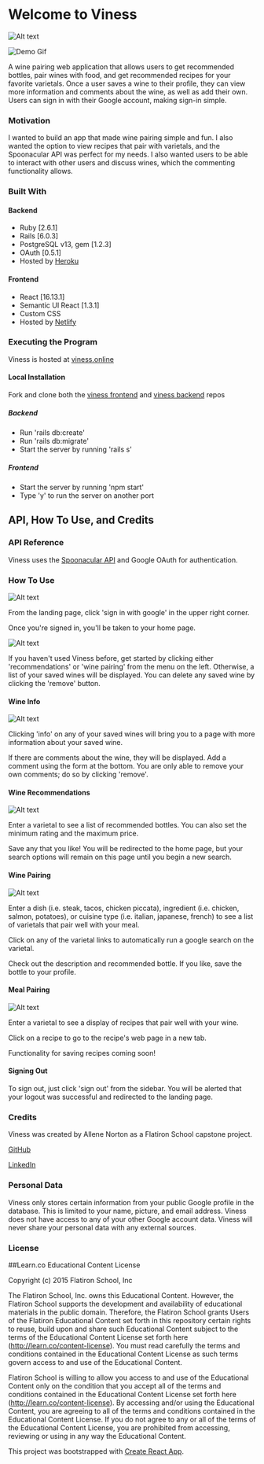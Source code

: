 # Welcome to Viness

![Alt text](viness_landing.png "Landing")

![Demo Gif](https://github.com/allene-norton/viness-frontend/blob/main/vinessdemogif.gif?raw=true)

A wine pairing web application that allows users to get recommended bottles, pair wines with food, and get recommended recipes for your favorite varietals. Once a user saves a wine to their profile, they can view more information and comments about the wine, as well as add their own. Users can sign in with their Google account, making sign-in simple.

### Motivation

I wanted to build an app that made wine pairing simple and fun. I also wanted the option to view recipes that pair with varietals, and the Spoonacular API was perfect for my needs. I also wanted users to be able to interact with other users and discuss wines, which the commenting functionality allows.

### Built With

#### Backend

* Ruby [2.6.1]
* Rails [6.0.3]
* PostgreSQL v13, gem [1.2.3]
* OAuth [0.5.1]
* Hosted by [Heroku](https://www.heroku.com/)

#### Frontend

* React [16.13.1]
* Semantic UI React [1.3.1]
* Custom CSS
* Hosted by [Netlify](https://www.netlify.com/)

### Executing the Program

Viness is hosted at [viness.online](https://www.viness.online)

#### Local Installation
Fork and clone both the [viness frontend](https://github.com/allene-norton/viness-frontend) and [viness backend](https://github.com/allene-norton/viness-backend) repos 

##### Backend

* Run 'rails db:create'
* Run 'rails db:migrate'
* Start the server by running 'rails s'

##### Frontend

* Start the server by running 'npm start'
* Type 'y' to run the server on another port


## API, How To Use, and Credits
### API Reference

Viness uses the [Spoonacular API](https://spoonacular.com/food-api) and Google OAuth for authentication.

### How To Use

![Alt text](viness_landing.png "Landing")

From the landing page, click 'sign in with google' in the upper right corner.

Once you're signed in, you'll be taken to your home page.

![Alt text](viness_home.png "Home Page")

If you haven't used Viness before, get started by clicking either 'recommendations' or 'wine pairing' from the menu on the left. Otherwise, a list of your saved wines will be displayed. You can delete any saved wine by clicking the 'remove' button.

#### Wine Info

![Alt text](viness_info.png "Info Page")

Clicking 'info' on any of your saved wines will bring you to a page with more information about your saved wine.

If there are comments about the wine, they will be displayed. Add a comment using the form at the bottom. You are only able to remove your own comments; do so by clicking 'remove'.

#### Wine Recommendations

![Alt text](viness_recs.png "Recommendations Page")

Enter a varietal to see a list of recommended bottles. You can also set the minimum rating and the maximum price.

Save any that you like! You will be redirected to the home page, but your search options will remain on this page until you begin a new search.

#### Wine Pairing

![Alt text](viness_wp.png "Wine Pairing Page")

Enter a dish (i.e. steak, tacos, chicken piccata), ingredient (i.e. chicken, salmon, potatoes), or cuisine type (i.e. italian, japanese, french) to see a list of varietals that pair well with your meal.

Click on any of the varietal links to automatically run a google search on the varietal.

Check out the description and recommended bottle. If you like, save the bottle to your profile.

#### Meal Pairing

![Alt text](viness_mp.png "Home Page")

Enter a varietal to see a display of recipes that pair well with your wine.

Click on a recipe to go to the recipe's web page in a new tab.

Functionality for saving recipes coming soon!

#### Signing Out

To sign out, just click 'sign out' from the sidebar. You will be alerted that your logout was successful and redirected to the landing page.

### Credits

Viness was created by Allene Norton as a Flatiron School capstone project.

[GitHub](https://github.com/allene-norton)

[LinkedIn](https://linkedin.com/in/allene-norton)

### Personal Data

Viness only stores certain information from your public Google profile in the database. This is limited to your name, picture, and email address. Viness does not have access to any of your other Google account data. Viness will never share your personal data with any external sources. 

### License

##Learn.co Educational Content License

Copyright (c) 2015 Flatiron School, Inc

The Flatiron School, Inc. owns this Educational Content. However, the Flatiron School supports the development and availability of educational materials in the public domain. Therefore, the Flatiron School grants Users of the Flatiron Educational Content set forth in this repository certain rights to reuse, build upon and share such Educational Content subject to the terms of the Educational Content License set forth here (http://learn.co/content-license). You must read carefully the terms and conditions contained in the Educational Content License as such terms govern access to and use of the Educational Content.

Flatiron School is willing to allow you access to and use of the Educational Content only on the condition that you accept all of the terms and conditions contained in the Educational Content License set forth here (http://learn.co/content-license). By accessing and/or using the Educational Content, you are agreeing to all of the terms and conditions contained in the Educational Content License. If you do not agree to any or all of the terms of the Educational Content License, you are prohibited from accessing, reviewing or using in any way the Educational Content.





This project was bootstrapped with [Create React App](https://github.com/facebook/create-react-app).
